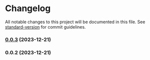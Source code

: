 # Changelog

All notable changes to this project will be documented in this file. See [standard-version](https://github.com/conventional-changelog/standard-version) for commit guidelines.

### [0.0.3](https://github.com/veselinreljic/react-can/compare/v0.0.2...v0.0.3) (2023-12-21)

### 0.0.2 (2023-12-21)
